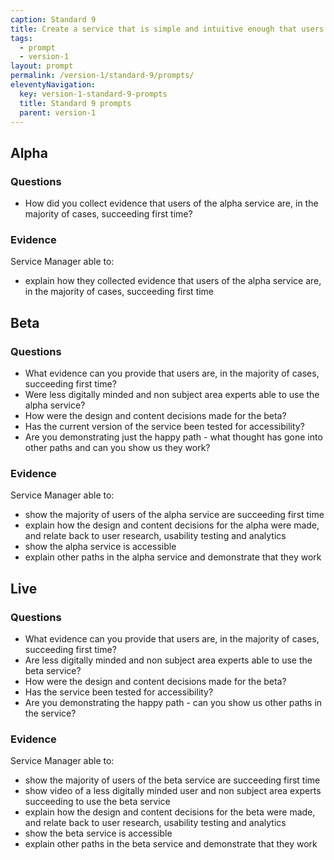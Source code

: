 ```yaml
---
caption: Standard 9
title: Create a service that is simple and intuitive enough that users succeed first time, unaided.
tags:
  - prompt
  - version-1
layout: prompt
permalink: /version-1/standard-9/prompts/
eleventyNavigation:
  key: version-1-standard-9-prompts
  title: Standard 9 prompts
  parent: version-1
---
```


## Alpha

### Questions

- How did you collect evidence that users of the alpha service are, in the majority of cases, succeeding first time?

### Evidence

Service Manager able to:

- explain how they collected evidence that users of the alpha service are, in the majority of cases, succeeding first time

## Beta

### Questions

- What evidence can you provide that users are, in the majority of cases, succeeding first time?
- Were less digitally minded and non subject area experts able to use the alpha service?
- How were the design and content decisions made for the beta?
- Has the current version of the service been tested for accessibility?
- Are you demonstrating just the happy path - what thought has gone into other paths and can you show us they work?

### Evidence

Service Manager able to:

- show the majority of users of the alpha service are succeeding first time
- explain how the design and content decisions for the alpha were made, and relate back to user research, usability testing and analytics
- show the alpha service is accessible
- explain other paths in the alpha service and demonstrate that they work

## Live

### Questions

- What evidence can you provide that users are, in the majority of cases, succeeding first time?
- Are less digitally minded and non subject area experts able to use the beta service?
- How were the design and content decisions made for the beta?
- Has the service been tested for accessibility?
- Are you demonstrating the happy path - can you show us other paths in the service?

### Evidence

Service Manager able to:

- show the majority of users of the beta service are succeeding first time
- show video of a less digitally minded user and non subject area experts succeeding to use the beta service
- explain how the design and content decisions for the beta were made, and relate back to user research, usability testing and analytics
- show the beta service is accessible
- explain other paths in the beta service and demonstrate that they work
